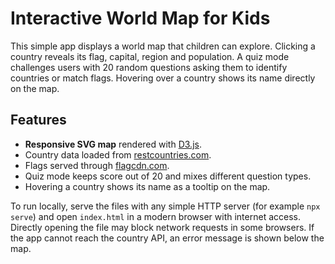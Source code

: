# Interactive World Map for Kids

This simple app displays a world map that children can explore. Clicking a country reveals its flag, capital, region and population. A quiz mode challenges users with 20 random questions asking them to identify countries or match flags. Hovering over a country shows its name directly on the map.

## Features

- **Responsive SVG map** rendered with [D3.js](https://d3js.org/).
- Country data loaded from [restcountries.com](https://restcountries.com/).
- Flags served through [flagcdn.com](https://flagcdn.com/).
- Quiz mode keeps score out of 20 and mixes different question types.
- Hovering a country shows its name as a tooltip on the map.

To run locally, serve the files with any simple HTTP server (for example `npx serve`) and open `index.html` in a modern browser with internet access. Directly opening the file may block network requests in some browsers.
If the app cannot reach the country API, an error message is shown below the map.
